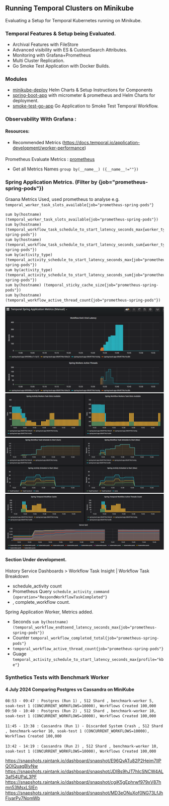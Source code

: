 ## Running Temporal Clusters on Minikube
 Evaluating a Setup for Temporal Kubernetes running on Minikube. 

### Temporal Features & Setup being Evaluated.  
 - Archival Features with FileStore
 - Advanced visibility with ES & CustomSearch Attributes.
 - Monitoring with Grafana+Prometheus  
 - Multi Cluster Replication.
 - Go Smoke Test Application with Docker Builds.

### Modules
 - [minikube-deploy](minikube-deploy/) Helm Charts & Setup Instructions for Components
 - [spring-boot-app](spring-boot-app/README.md) with micrometer & prometheus and Helm Charts for deployment.
 - [smoke-test-go-app](smoke-test-go-app) Go Application to Smoke Test Temporal Workflow.

### Observability With Grafana :

#### Resources:
 - Recommended Metrics (https://docs.temporal.io/application-development/worker-performance)

####
Prometheus Evaluate Metrics :
[prometheus](http://192.168.1.205:18080/graph?g0.expr=&g0.tab=1&g0.stacked=0&g0.show_exemplars=0&g0.range_input=1h)
- Get all Metrics Names ```group by(__name__) ({__name__!=""})```
### Spring Application Metrics. (Filter by {job="prometheus-spring-pods"})
Graana Metrics Used, used prometheus to analyse e.g. ```temporal_worker_task_slots_available{job="prometheus-spring-pods"}```
```
sum by(hostname) (temporal_worker_task_slots_available{job="prometheus-spring-pods"})
sum by(hostname) (temporal_workflow_task_schedule_to_start_latency_seconds_max{worker_type="WorkflowWorker",job="prometheus-spring-pods"})
sum by(hostname) (temporal_workflow_task_schedule_to_start_latency_seconds_sum{worker_type="WorkflowWorker",job="prometheus-spring-pods"})
sum by(activity_type) (temporal_activity_schedule_to_start_latency_seconds_max{job="prometheus-spring-pods"})
sum by(activity_type) (temporal_activity_schedule_to_start_latency_seconds_sum{job="prometheus-spring-pods"})
sum by(hostname) (temporal_sticky_cache_size{job="prometheus-spring-pods"})
sum by(hostname) (temporal_workflow_active_thread_count{job="prometheus-spring-pods"})
```

![grafana-temporal-worker.png](grafana-temporal-worker.png "grafana-temporal-worker.png")
![grafana-temporal-worker-slots.png](grafana-temporal-worker-slots.png "grafana-temporal-worker-slots.png")
![grafana-temporal-schedule-to-starts.png](grafana-temporal-schedule-to-starts.png "grafana-temporal-schedule-to-starts.png")
![grafana-temporal-cache-actiive-thread.png](grafana-temporal-cache-actiive-thread.png "grafana-temporal-cache-actiive-thread.png")

#### Section Under development.

History Service Dashboards > Workflow Task Insight | Workflow Task Breakdown
 - schedule_activity count 
 - Prometheus Query ```schedule_activity_command {operation="RespondWorkflowTaskCompleted"}```
 - , complete_workflow count.
 
 Spring Application Worker, Metrics added.  
 - Seconds ```sum by(hostname)(temporal_workflow_endtoend_latency_seconds_max{job="prometheus-spring-pods"})```
 - Counter ```temporal_workflow_completed_total{job="prometheus-spring-pods"}```
 - ```temporal_workflow_active_thread_count{job="prometheus-spring-pods"}```
 - Guage ```temporal_activity_schedule_to_start_latency_seconds_max{profile="kbe"}```

 ### Synthetics Tests with Benchmark Worker 
 #### 4 July 2024 Comparing Postgres vs Cassandra on MiniKube

```shell
08:53 - 09:47 : Postgres (Run 1) , 512 Shard , benchmark-worker 5, soak-test 1 (CONCURRENT_WORKFLOWS=10000), Workflows Created 100,000 
09:50 - 10:40 : Postgres (Run 2) , 512 Shard , benchmark-worker 10, soak-test 1 (CONCURRENT_WORKFLOWS=10000), Workflows Created 100,000 

11:45 - 13:38 : Cassandra (Run 1) - Discarded System Crash , 512 Shard , benchmark-worker 10, soak-test 1 (CONCURRENT_WORKFLOWS=10000), Workflows Created 100,000 

13:42 - 14:19 : Cassandra (Run 2) , 512 Shard , benchmark-worker 10, soak-test 1 (CONCURRENT_WORKFLOWS=10000), Workflows Created 100,000 
```

https://snapshots.raintank.io/dashboard/snapshot/E96QvATu82P2Heim7IlPQOIQuagBIyNw 
https://snapshots.raintank.io/dashboard/snapshot/JDIBs9hJT7hIcSNCW4AL3af54UPaL3PF 
https://snapshots.raintank.io/dashboard/snapshot/cgiK5gEphrwf979xV87hmn53MsxLSIEn 
https://snapshots.raintank.io/dashboard/snapshot/MD3eONuXof0NG73LfJhFiyarPy7NomWb 